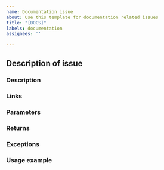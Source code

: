 ```yaml
---
name: Documentation issue
about: Use this template for documentation related issues
title: "[DOCS]"
labels: documentation
assignees: ''

---
```


## Description of issue
### Description
<!-- For example, How is this method useful? Why would anyone use it. What does it do? -->

### Links
<!-- Are the links to other parts of the source code correct? -->

### Parameters
<!-- Are all the parameters ordered and defined correctly? -->

### Returns
<!-- Is the return values defined? -->

### Exceptions
<!-- Are the exceptions the functions throws defined, ordered and described correctly and concisely? -->

### Usage example
<!-- If necessary, is there a usage example? -->
